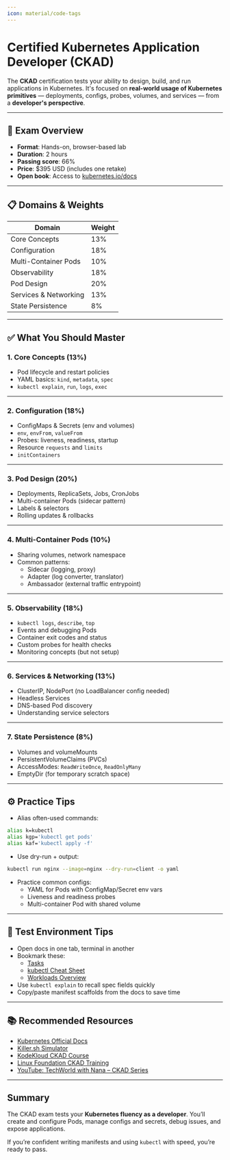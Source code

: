 ```yaml
---
icon: material/code-tags
---
```


# Certified Kubernetes Application Developer (CKAD)

The **CKAD** certification tests your ability to design, build, and run applications in Kubernetes. It's focused on **real-world usage of Kubernetes primitives** — deployments, configs, probes, volumes, and services — from a **developer's perspective**.

---

## 🧠 Exam Overview

- **Format**: Hands-on, browser-based lab
- **Duration**: 2 hours
- **Passing score**: 66%
- **Price**: $395 USD (includes one retake)
- **Open book**: Access to [kubernetes.io/docs](https://kubernetes.io/docs)

---

## 📋 Domains & Weights

| Domain                         | Weight |
|--------------------------------|--------|
| Core Concepts                  | 13%   |
| Configuration                  | 18%   |
| Multi-Container Pods           | 10%   |
| Observability                  | 18%   |
| Pod Design                     | 20%   |
| Services & Networking          | 13%   |
| State Persistence              | 8%    |

---

## ✅ What You Should Master

### 1. Core Concepts (13%)

- Pod lifecycle and restart policies
- YAML basics: `kind`, `metadata`, `spec`
- `kubectl explain`, `run`, `logs`, `exec`

---

### 2. Configuration (18%)

- ConfigMaps & Secrets (env and volumes)
- `env`, `envFrom`, `valueFrom`
- Probes: liveness, readiness, startup
- Resource `requests` and `limits`
- `initContainers`

---

### 3. Pod Design (20%)

- Deployments, ReplicaSets, Jobs, CronJobs
- Multi-container Pods (sidecar pattern)
- Labels & selectors
- Rolling updates & rollbacks

---

### 4. Multi-Container Pods (10%)

- Sharing volumes, network namespace
- Common patterns:
  - Sidecar (logging, proxy)
  - Adapter (log converter, translator)
  - Ambassador (external traffic entrypoint)

---

### 5. Observability (18%)

- `kubectl logs`, `describe`, `top`
- Events and debugging Pods
- Container exit codes and status
- Custom probes for health checks
- Monitoring concepts (but not setup)

---

### 6. Services & Networking (13%)

- ClusterIP, NodePort (no LoadBalancer config needed)
- Headless Services
- DNS-based Pod discovery
- Understanding service selectors

---

### 7. State Persistence (8%)

- Volumes and volumeMounts
- PersistentVolumeClaims (PVCs)
- AccessModes: `ReadWriteOnce`, `ReadOnlyMany`
- EmptyDir (for temporary scratch space)

---

## ⚙️ Practice Tips

- Alias often-used commands:

```bash
alias k=kubectl
alias kgp='kubectl get pods'
alias kaf='kubectl apply -f'
```

- Use dry-run + output:

```bash
kubectl run nginx --image=nginx --dry-run=client -o yaml
```

- Practice common configs:
  - YAML for Pods with ConfigMap/Secret env vars
  - Liveness and readiness probes
  - Multi-container Pod with shared volume

---

## 🧪 Test Environment Tips

- Open docs in one tab, terminal in another
- Bookmark these:
  - [Tasks](https://kubernetes.io/docs/tasks/)
  - [kubectl Cheat Sheet](https://kubernetes.io/docs/reference/kubectl/cheatsheet/)
  - [Workloads Overview](https://kubernetes.io/docs/concepts/workloads/)
- Use `kubectl explain` to recall spec fields quickly
- Copy/paste manifest scaffolds from the docs to save time

---

## 📚 Recommended Resources

- [Kubernetes Official Docs](https://kubernetes.io/docs/)
- [Killer.sh Simulator](https://killer.sh)
- [KodeKloud CKAD Course](https://kodekloud.com/p/kubernetes-for-developers/)
- [Linux Foundation CKAD Training](https://training.linuxfoundation.org/certification/certified-kubernetes-application-developer-ckad/)
- [YouTube: TechWorld with Nana – CKAD Series](https://www.youtube.com/watch?v=d6WC5n9G_sM)

---

## Summary

The CKAD exam tests your **Kubernetes fluency as a developer**. You’ll create and configure Pods, manage configs and secrets, debug issues, and expose applications.

If you’re confident writing manifests and using `kubectl` with speed, you’re ready to pass.